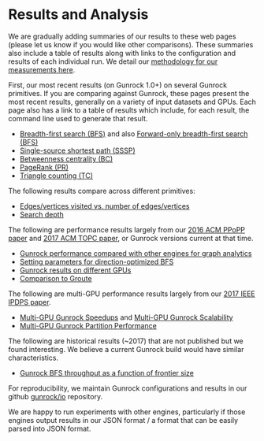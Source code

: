 # Results and Analysis

We are gradually adding summaries of our results to these web pages (please let us know if you would like other comparisons). These summaries also include a table of results along with links to the configuration and results of each individual run. We detail our [methodology for our measurements here](/gunrock/methodology).

First, our most recent results (on Gunrock 1.0+) on several Gunrock primitives. If you are comparing against Gunrock, these pages present the most recent results, generally on a variety of input datasets and GPUs. Each page also has a link to a table of results which include, for each result, the command line used to generate that result.

- [Breadth-first search (BFS)](/analysis/results_bfs) and also [Forward-only breadth-first search (BFS)](/analysis/results_forward_bfs)
- [Single-source shortest path (SSSP)](/analysis/results_sssp)
- [Betweenness centrality (BC)](/analysis/results_bc)
- [PageRank (PR)](/analysis/results_pr)
- [Triangle counting (TC)](/analysis/results_tc)

The following results compare across different primitives:
- [Edges/vertices visited vs. number of edges/vertices](/analysis/results_edges_vertices)
- [Search depth](/analysis/results_search_depth)

The following are performance results largely from our [2016 ACM PPoPP paper](http://dx.doi.org/10.1145/2851141.2851145) and [2017 ACM TOPC paper](http://dx.doi.org/10.1145/3108140), or Gunrock versions current at that time.

- [Gunrock performance compared with other engines for graph analytics](/analysis/engines_topc)
- [Setting parameters for direction-optimized BFS](http://gunrock.github.io/gunrock/doc/latest/md_stats_do_ab_random)
- [Gunrock results on different GPUs](/analysis/gunrock_gpus)
- [Comparison to Groute](/analysis/groute)

The following are multi-GPU performance results largely from our [2017 IEEE IPDPS paper](http://dx.doi.org/10.1109/IPDPS.2017.117).

- [Multi-GPU Gunrock Speedups](/analysis/mgpu_speedup) and [Multi-GPU Gunrock Scalability](/analysis/mgpu_scalability)
- [Multi-GPU Gunrock Partition Performance](/analysis/mgpu_partition)

The following are historical results (~2017) that are not published but we found interesting. We believe a current Gunrock build would have similar characteristics.

- [Gunrock BFS throughput as a function of frontier size](/analysis/frontier_size)

For reproducibility, we maintain Gunrock configurations and results in our github [gunrock/io](https://github.com/gunrock/io/tree/master/gunrock-output) repository.

We are happy to run experiments with other engines, particularly if those engines output results in our JSON format / a format that can be easily parsed into JSON format.
